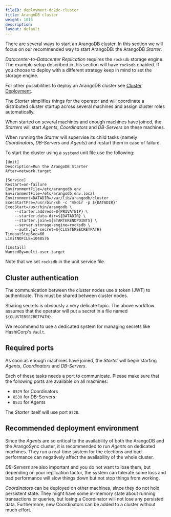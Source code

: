 ```yaml
---
fileID: deployment-dc2dc-cluster
title: ArangoDB cluster
weight: 1015
description: 
layout: default
---
```

There are several ways to start an ArangoDB cluster. In this section we will focus
on our recommended way to start ArangoDB: the ArangoDB _Starter_.

_Datacenter-to-Datacenter Replication_ requires the `rocksdb` storage engine. The
example setup described in this section will have `rocksdb` enabled. If you choose
to deploy with a different strategy keep in mind to set the storage engine.

For other possibilities to deploy an ArangoDB cluster see
[Cluster Deployment](../../deployment/by-arangodb-deployment-modes/cluster/).

The _Starter_ simplifies things for the operator and will coordinate a distributed
cluster startup across several machines and assign cluster roles automatically.

When started on several machines and enough machines have joined, the _Starters_
will start _Agents_, _Coordinators_ and _DB-Servers_ on these machines.

When running the _Starter_ will supervise its child tasks (namely _Coordinators_,
_DB-Servers_ and _Agents_) and restart them in case of failure.

To start the cluster using a `systemd` unit file use the following:

```text
[Unit]
Description=Run the ArangoDB Starter
After=network.target

[Service]
Restart=on-failure
EnvironmentFile=/etc/arangodb.env
EnvironmentFile=/etc/arangodb.env.local
Environment=DATADIR=/var/lib/arangodb/cluster
ExecStartPre=/usr/bin/sh -c "mkdir -p ${DATADIR}"
ExecStart=/usr/bin/arangodb \
    --starter.address=${PRIVATEIP} \
    --starter.data-dir=${DATADIR} \
    --starter.join=${STARTERENDPOINTS} \
    --server.storage-engine=rocksdb \
    --auth.jwt-secret=${CLUSTERSECRETPATH}
TimeoutStopSec=60
LimitNOFILE=1048576

[Install]
WantedBy=multi-user.target
```

Note that we set `rocksdb` in the unit service file.

## Cluster authentication

The communication between the cluster nodes use a token (JWT) to authenticate.
This must be shared between cluster nodes.

Sharing secrets is obviously a very delicate topic. The above workflow assumes
that the operator will put a secret in a file named `${CLUSTERSECRETPATH}`.

We recommend to use a dedicated system for managing secrets like HashiCorp's `Vault`.

## Required ports

As soon as enough machines have joined, the _Starter_ will begin starting _Agents_,
_Coordinators_ and _DB-Servers_.

Each of these tasks needs a port to communicate. Please make sure that the following
ports are available on all machines:

- `8529` for Coordinators
- `8530` for DB-Servers
- `8531` for Agents

The _Starter_ itself will use port `8528`.

## Recommended deployment environment

Since the _Agents_ are so critical to the availability of both the ArangoDB and
the ArangoSync cluster, it is recommended to run _Agents_ on dedicated machines.
They run a real-time system for the elections and bad performance can negatively
affect the availability of the whole cluster.

_DB-Servers_ are also important and you do not want to lose them, but
depending on your replication factor, the system can tolerate some
loss and bad performance will slow things down but not stop things from
working.

_Coordinators_ can be deployed on other machines, since they do not hold
persistent state. They might have some in-memory state about running
transactions or queries, but losing a Coordinator will not lose any
persisted data. Furthermore, new Coordinators can be added to a cluster
without much effort.